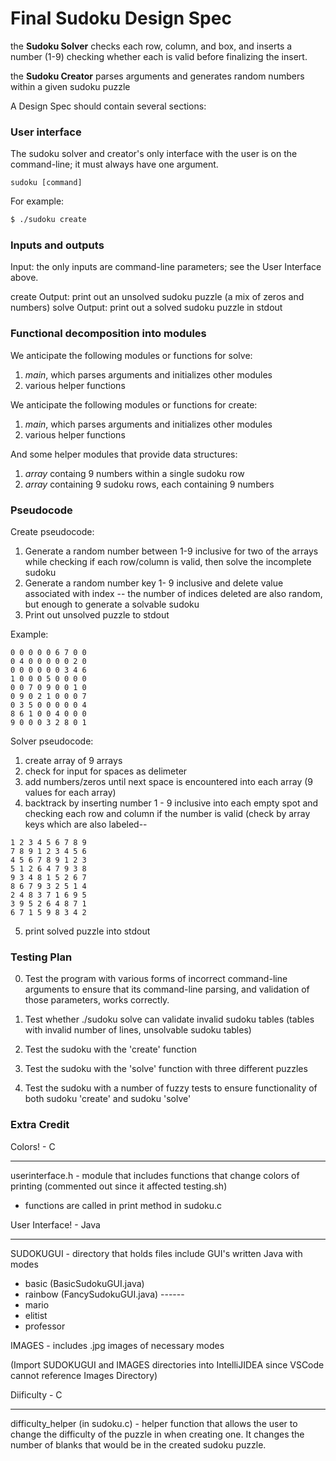 # Final Sudoku Design Spec

the **Sudoku Solver** checks each row, column, and box, and inserts a number (1-9) checking whether each is valid before finalizing the insert. 

the **Sudoku Creator** parses arguments and generates random numbers within a given sudoku puzzle

A Design Spec should contain several sections:


### User interface

The sudoku solver and creator's only interface with the user is on the command-line; it must always have one argument.

```
sudoku [command]
```

For example:

``` bash
$ ./sudoku create
```


### Inputs and outputs

Input: the only inputs are command-line parameters; see the User Interface above.

create Output: print out an unsolved sudoku puzzle (a mix of zeros and numbers)
solve Output: print out a solved sudoku puzzle in stdout


### Functional decomposition into modules

We anticipate the following modules or functions for solve:

 1. *main*, which parses arguments and initializes other modules
 2. various helper functions

 We anticipate the following modules or functions for create:

 1. *main*, which parses arguments and initializes other modules
 2. various helper functions

And some helper modules that provide data structures:

 1. *array* containg 9 numbers within a single sudoku row
 2. *array* containing 9 sudoku rows, each containing 9 numbers


### Pseudocode

Create pseudocode:
1. Generate a random number between 1-9 inclusive for two of the arrays while checking if each row/column is valid, then solve the incomplete sudoku
2. Generate a random number key 1- 9 inclusive and delete value associated with index -- the number of indices deleted are also random, but enough to generate a solvable sudoku
3. Print out unsolved puzzle to stdout

Example:
```
0 0 0 0 0 6 7 0 0 
0 4 0 0 0 0 0 2 0 
0 0 0 0 0 0 3 4 6 
1 0 0 0 5 0 0 0 0 
0 0 7 0 9 0 0 1 0 
0 9 0 2 1 0 0 0 7 
0 3 5 0 0 0 0 0 4 
8 6 1 0 0 4 0 0 0 
9 0 0 0 3 2 8 0 1 
```

Solver pseudocode:
1. create array of 9 arrays
2. check for input for spaces as delimeter
3. add numbers/zeros until next space is encountered into each array (9 values for each array)
4. backtrack by inserting number 1 - 9 inclusive into each empty spot and checking each row and column if the number is valid (check by array keys which are also labeled--

```
1 2 3 4 5 6 7 8 9
7 8 9 1 2 3 4 5 6
4 5 6 7 8 9 1 2 3
5 1 2 6 4 7 9 3 8
9 3 4 8 1 5 2 6 7
8 6 7 9 3 2 5 1 4
2 4 8 3 7 1 6 9 5
3 9 5 2 6 4 8 7 1
6 7 1 5 9 8 3 4 2
```
5. print solved puzzle into stdout


### Testing Plan

0. Test the program with various forms of incorrect command-line arguments to ensure that its command-line parsing, and validation of those parameters, works correctly.

1. Test whether ./sudoku solve can validate invalid sudoku tables (tables with invalid number of lines, unsolvable sudoku tables)

2. Test the sudoku with the 'create' function 

3. Test the sudoku with the 'solve' function with three different puzzles

4. Test the sudoku with a number of fuzzy tests to ensure functionality of both sudoku 'create' and sudoku 'solve'


### Extra Credit
Colors! - C
____________
userinterface.h - module that includes functions that change colors of printing (commented out since it affected testing.sh)
- functions are called in print method in sudoku.c


User Interface! - Java
______________________
SUDOKUGUI - directory that holds files include GUI's written Java with modes 
- basic (BasicSudokuGUI.java)
- rainbow (FancySudokuGUI.java) ------
- mario
- elitist
- professor

IMAGES - includes .jpg images of necessary modes

(Import SUDOKUGUI and IMAGES directories into IntelliJIDEA since VSCode cannot reference Images Directory)

Diificulty - C
______________
difficulty_helper (in sudoku.c) - helper function that allows the user to change the difficulty of the puzzle in when creating one.
It changes the number of blanks that would be in the created sudoku puzzle.
